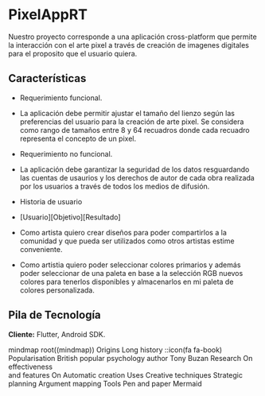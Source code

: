 
# PixelAppRT

Nuestro proyecto corresponde a una aplicación cross-platform que permite la interacción con el arte pixel a través de creación de imagenes digitales para el proposito que el usuario quiera.



## Características

- Requerimiento funcional.
- La aplicación debe permitir ajustar el tamaño del lienzo según las preferencias del usuario para la creación de arte pixel. Se considera como rango de tamaños entre 8 y 64 recuadros donde cada recuadro representa el concepto de un pixel.
- Requerimiento no funcional.
- La aplicación debe garantizar la seguridad de los datos resguardando las cuentas de usaurios y los derechos de autor de cada obra realizada por los usuarios a través de todos los medios de difusión. 


- Historia de usuario
- [Usuario][Objetivo][Resultado]
- Como artista quiero crear diseños para poder compartirlos a la comunidad y que pueda ser utilizados como otros artistas estime conveniente.

- Como artistia quiero poder seleccionar colores primarios y además poder seleccionar de una paleta en base a la selección RGB nuevos colores para tenerlos disponibles y almacenarlos en mi paleta de colores personalizada. 
## Pila de Tecnología 

**Cliente:** Flutter, Android SDK.



mindmap
  root((mindmap))
    Origins
      Long history
      ::icon(fa fa-book)
      Popularisation
        British popular psychology author Tony Buzan
    Research
      On effectiveness<br/>and features
      On Automatic creation
        Uses
            Creative techniques
            Strategic planning
            Argument mapping
    Tools
      Pen and paper
      Mermaid

